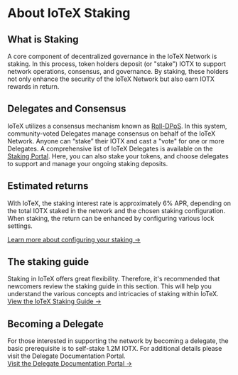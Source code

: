 # About IoTeX Staking

## What is Staking

A core component of decentralized governance in the IoTeX Network is staking. In this process, token holders deposit (or "stake") IOTX to support network operations, consensus, and governance. By staking, these holders not only enhance the security of the IoTeX Network but also earn IOTX rewards in return.

## Delegates and Consensus

IoTeX utilizes a consensus mechanism known as [Roll-DPoS](https://res.cloudinary.com/dokc3pa1x/image/upload/v1559623484/Research%20Paper/Academic\_Paper\_Yellow\_Paper.pdf). In this system, community-voted Delegates manage consensus on behalf of the IoTeX Network. Anyone can “stake” their IOTX and cast a "vote" for one or more Delegates. A comprehensive list of IoTeX Delegates is available on the [Staking Portal](http://member.iotex.io/). Here, you can also stake your tokens, and choose delegates to support and manage your ongoing staking deposits.

## Estimated returns

With IoTeX, the staking interest rate is approximately 6% APR, depending on the total IOTX staked in the network and the chosen staking configuration. When staking, the return can be enhanced by configuring various lock settings.

[Learn more about configuring your staking ->](iotex-staking-guide.md#staking-duration)

## The staking guide

Staking in IoTeX offers great flexibility. Therefore, it's recommended that newcomers review the staking guide in this section. This will help you understand the various concepts and intricacies of staking within IoTeX.\
[View the IoTeX Staking Guide ->](iotex-staking-guide.md)

## Becoming a Delegate

For those interested in supporting the network by becoming a delegate, the basic prerequisite is to self-stake 1.2M IOTX. For additional details please visit the Delegate Documentation Portal.\
[Visit the Delegate Documentation Portal ->](https://delegates.iotex.io)
